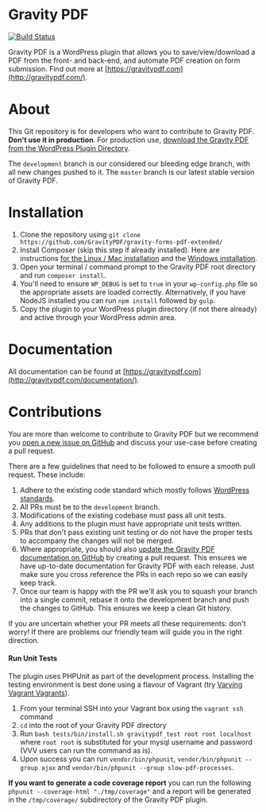 Gravity PDF
==========================

[![Build Status](https://travis-ci.org/GravityPDF/gravity-pdf.svg?branch=development)](https://travis-ci.org/GravityPDF/gravity-pdf)

Gravity PDF is a WordPress plugin that allows you to save/view/download a PDF from the front- and back-end, and automate PDF creation on form submission. Find out more at [https://gravitypdf.com](http://gravitypdf.com/).

# About

This Git repository is for developers who want to contribute to Gravity PDF. **Don't use it in production**. For production use, [download the Gravity PDF from the WordPress Plugin Directory](https://wordpress.org/plugins/gravity-forms-pdf-extended/).

The `development` branch is our considered our bleeding edge branch, with all new changes pushed to it. The `master` branch is our latest stable version of Gravity PDF.

# Installation

1. Clone the repository using `git clone https://github.com/GravityPDF/gravity-forms-pdf-extended/`
1. Install Composer (skip this step if already installed). Here are instructions [for the Linux / Mac installation](https://getcomposer.org/doc/00-intro.md#installation-linux-unix-osx) and the [Windows installation](https://getcomposer.org/doc/00-intro.md#installation-windows).
1. Open your terminal / command prompt to the Gravity PDF root directory and run `composer install`.
1. You'll need to ensure `WP_DEBUG` is set to `true` in your `wp-config.php` file so the appropriate assets are loaded correctly. Alternatively, if you have NodeJS installed you can run `npm install` followed by `gulp`.
1. Copy the plugin to your WordPress plugin directory (if not there already) and active through your WordPress admin area.

# Documentation

All documentation can be found at [https://gravitypdf.com](http://gravitypdf.com/documentation/).

# Contributions

You are more than welcome to contribute to Gravity PDF but we recommend you [open a new issue on GitHub](https://github.com/GravityPDF/gravity-pdf/issues) and discuss your use-case before creating a pull request.

There are a few guidelines that need to be followed to ensure a smooth pull request. These include:

1. Adhere to the existing code standard which mostly follows [WordPress standards](https://make.wordpress.org/core/handbook/best-practices/coding-standards/php/).
1. All PRs must be to the `development` branch.
1. Modifications of the existing codebase must pass all unit tests.
1. Any additions to the plugin must have appropriate unit tests written.
1. PRs that don't pass existing unit testing or do not have the proper tests to accompany the changes will not be merged.
1. Where appropriate, you should also [update the Gravity PDF documentation on GitHub](https://github.com/GravityPDF/v4-documentation) by creating a pull request. This ensures we have up-to-date documentation for Gravity PDF with each release. Just make sure you cross reference the PRs in each repo so we can easily keep track.
1. Once our team is happy with the PR we'll ask you to squash your branch into a single commit, rebase it onto the development branch and push the changes to GitHub. This ensures we keep a clean Git history.

If you are uncertain whether your PR meets all these requirements: don't worry! If there are problems our friendly team will guide you in the right direction.

#### Run Unit Tests

The plugin uses PHPUnit as part of the development process. Installing the testing environment is best done using a flavour of Vagrant (try [Varying Vagrant Vagrants](https://github.com/Varying-Vagrant-Vagrants/VVV)).

1. From your terminal SSH into your Vagrant box using the `vagrant ssh` command
2. `cd` into the root of your Gravity PDF directory
3. Run `bash tests/bin/install.sh gravitypdf_test root root localhost` where `root root` is substituted for your mysql username and password (VVV users can run the command as is).
4. Upon success you can run `vendor/bin/phpunit`, `vendor/bin/phpunit --group ajax` and `vendor/bin/phpunit --group slow-pdf-processes`.

__If you want to generate a code coverage report__ you can run the following `phpunit --coverage-html "./tmp/coverage"` and a report will be generated in the `/tmp/coverage/` subdirectory of the Gravity PDF plugin.
